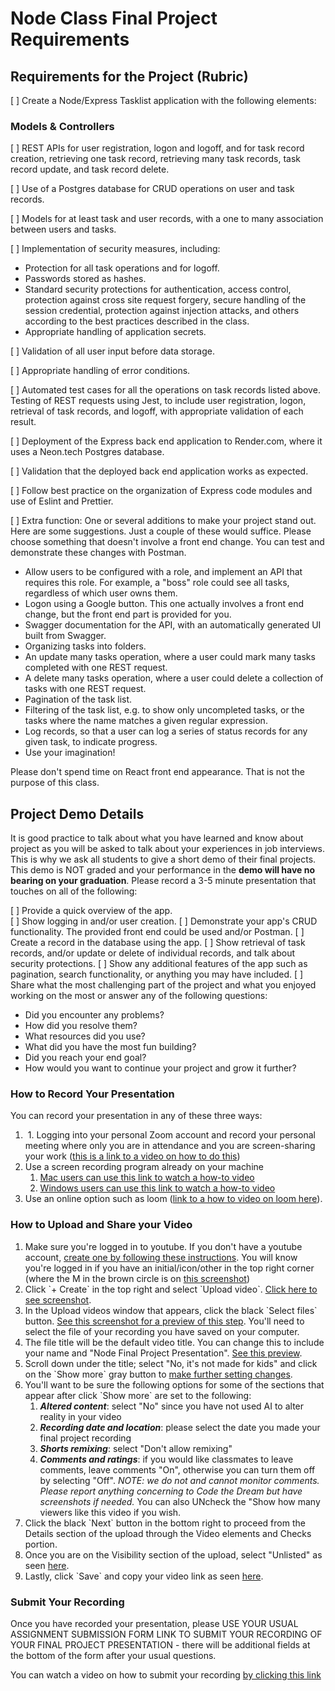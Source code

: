 # Node Class Final Project Requirements

## Requirements for the Project (Rubric)

\[ \] Create a Node/Express Tasklist application with the following elements:

### Models & Controllers

\[ \] REST APIs for user registration, logon and logoff, and for task record creation, retrieving one task record, retrieving many task records, task record update, and task record delete.

\[ \] Use of a Postgres database for CRUD operations on user and task records.

\[ \] Models for at least task and user records, with a one to many association between users and tasks.

\[ \] Implementation of security measures, including: 
- Protection for all task operations and for logoff.
- Passwords stored as hashes.
- Standard security protections for authentication, access control, protection against cross site request forgery, secure handling of the session credential, protection against injection attacks, and others according to the best practices described in the class.
- Appropriate handling of application secrets.

\[ \] Validation of all user input before data storage.

\[ \] Appropriate handling of error conditions.

\[ \] Automated test cases for all the operations on task records listed above.  Testing of REST requests using Jest, to include user registration, logon, retrieval of task records, and logoff, with appropriate validation of each result.

\[ \] Deployment of the Express back end application to Render.com, where it uses a Neon.tech Postgres database.

\[ \] Validation that the deployed back end application works as expected.

\[ \] Follow best practice on the organization of Express code modules and use of Eslint and Prettier.

\[ \] Extra function: One or several additions to make your project stand out.  Here are some suggestions.  Just a couple of these would suffice.  Please choose something that doesn't involve a front end change.  You can test and demonstrate these changes with Postman.

- Allow users to be configured with a role, and implement an API that requires this role.  For example, a "boss" role could see all tasks, regardless of which user owns them.
- Logon using a Google button.  This one actually involves a front end change, but the front end part is provided for you.
- Swagger documentation for the API, with an automatically generated UI built from Swagger.
- Organizing tasks into folders.
- An update many tasks operation, where a user could mark many tasks completed with one REST request.
- A delete many tasks operation, where a user could delete a collection of tasks with one REST request.
- Pagination of the task list.
- Filtering of the task list, e.g. to show only uncompleted tasks, or the tasks where the name matches a given regular expression.
- Log records, so that a user can log a series of status records for any given task, to indicate progress.
- Use your imagination!

Please don't spend time on React front end appearance.  That is not the purpose of this class.

## Project Demo Details

It is good practice to talk about what you have learned and know about project as you will be asked to talk about your experiences in job interviews. This is why we ask all students to give a short demo of their final projects. This demo is NOT graded and your performance in the **demo will have no bearing on your graduation**. Please record a 3-5 minute presentation that touches on all of the following:

\[ \] Provide a quick overview of the app.  
\[ \] Show logging in and/or user creation. 
\[ \] Demonstrate your app's CRUD functionality. The provided front end could be used and/or Postman.
\[ \] Create a record in the database using the app. 
\[ \] Show retrieval of task records, and/or update or delete of individual records, and talk about security protections.
\[ \] Show any additional features of the app such as pagination, search functionality, or anything you may have included. 
\[ \] Share what the most challenging part of the project and what you enjoyed working on the most or answer any of the following questions: 

- Did you encounter any problems? 
- How did you resolve them? 
- What resources did you use?
- What did you have the most fun building? 
- Did you reach your end goal? 
- How would you want to continue your project and grow it further? 

### How to Record Your Presentation

You can record your presentation in any of these three ways:

1.   1. Logging into your personal Zoom account and record your personal meeting where only you are in attendance and you are screen-sharing your work ([this is a link to a video on how to do this](https://www.youtube.com/watch?v=njwbjFYCbGU))
2.  Use a screen recording program already on your machine
    1.  [Mac users can use this link to watch a how-to video](https://www.youtube.com/watch?v=w9Byefp51tY)
    2.  [Windows users can use this link to watch a how-to video](https://www.youtube.com/watch?v=PJB7pM5bvNI)
3.  Use an online option such as loom ([link to a how to video on loom here](https://www.youtube.com/watch?v=oAdLPbfXcQo)).

### How to Upload and Share your Video

1.  Make sure you're logged in to youtube. If you don't have a youtube account, [create one by following these instructions](https://support.google.com/youtube/answer/161805?hl=en&co=GENIE.Platform%3DDesktop). You will know you're logged in if you have an initial/icon/other in the top right corner (where the M in the brown circle is on [this screenshot](https://github.com/Code-the-Dream-School/intro-to-programming-2025/blob/images/images/Screenshot%202025-01-27%20at%204.01.20%E2%80%AFPM.png))
2.  Click \`+ Create\` in the top right and select \`Upload video\`. [Click here to see screenshot](https://github.com/Code-the-Dream-School/intro-to-programming-2025/blob/images/images/Screenshot%202025-01-27%20at%204.01.27%E2%80%AFPM.png).
3.  In the Upload videos window that appears, click the black \`Select files\` button. [See this screenshot for a preview of this step](https://github.com/Code-the-Dream-School/intro-to-programming-2025/blob/images/images/Screenshot%202025-01-27%20at%204.01.35%E2%80%AFPM.png). You'll need to select the file of your recording you have saved on your computer.
4.  The file title will be the default video title. You can change this to include your name and "Node Final Project Presentation". [See this preview](https://github.com/Code-the-Dream-School/intro-to-programming-2025/blob/images/images/Screenshot%202025-01-27%20at%204.02.17%E2%80%AFPM.png).
5.  Scroll down under the title; select "No, it's not made for kids" and click on the \`Show more\` gray button to [make further setting changes](https://github.com/Code-the-Dream-School/intro-to-programming-2025/blob/images/images/Screenshot%202025-01-27%20at%204.02.30%E2%80%AFPM.png).
6.  You'll want to be sure the following options for some of the sections that appear after click \`Show more\` are set to the following:
    1.  **_Altered content_**: select "No" since you have not used AI to alter reality in your video
    2.  **_Recording date and location_**: please select the date you made your final project recording
    3.  **_Shorts remixing_**: select "Don't allow remixing"
    4.  **_Comments and ratings_**: if you would like classmates to leave comments, leave comments "On", otherwise you can turn them off by selecting "Off". _NOTE: we do not and cannot monitor comments. Please report anything concerning to Code the Dream but have screenshots if needed._ You can also UNcheck the "Show how many viewers like this video if you wish.
7.  Click the black \`Next\` button in the bottom right to proceed from the Details section of the upload through the Video elements and Checks portion.
8.  Once you are on the Visibility section of the upload, select "Unlisted" as seen [here](https://github.com/Code-the-Dream-School/intro-to-programming-2025/blob/images/images/Screenshot%202025-01-27%20at%204.04.52%E2%80%AFPM.png).
9.  Lastly, click \`Save\` and copy your video link as seen [here](https://github.com/Code-the-Dream-School/intro-to-programming-2025/blob/images/images/Screenshot%202025-01-27%20at%204.05.09%E2%80%AFPM.png).

### Submit Your Recording

Once you have recorded your presentation, please USE YOUR USUAL ASSIGNMENT SUBMISSION FORM LINK TO SUBMIT YOUR RECORDING OF YOUR FINAL PROJECT PRESENTATION - there will be additional fields at the bottom of the form after your usual questions.

You can watch a video on how to submit your recording [by clicking this link](https://youtu.be/bKPglZS2UTU)